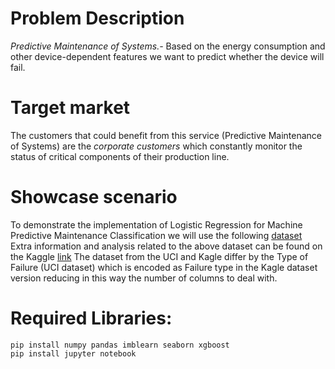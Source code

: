 # Problem Description
*Predictive Maintenance of Systems.-* Based on the energy consumption 
and other device-dependent features we want to predict whether the 
device will fail.

# Target market
The customers that could benefit from this service (Predictive Maintenance of Systems)
are the *corporate customers* which constantly monitor the status of critical components 
of their production line. 

# Showcase scenario
To demonstrate the implementation of Logistic Regression for Machine Predictive Maintenance Classification we will use the following [dataset](https://archive.ics.uci.edu/ml/datasets/AI4I+2020+Predictive+Maintenance+Dataset)
Extra information and analysis related to the above dataset can be found on the Kaggle [link](https://www.kaggle.com/shivamb/machine-predictive-maintenance-classification)
The dataset from the UCI and Kagle differ by the Type of Failure (UCI dataset) which is encoded as Failure type in the Kagle dataset version reducing in this way the number of columns to deal with.

# Required Libraries:
```console
pip install numpy pandas imblearn seaborn xgboost
pip install jupyter notebook
```
